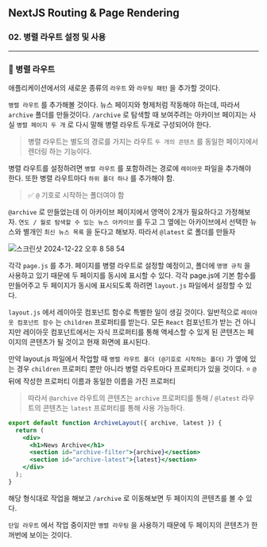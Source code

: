 ## NextJS Routing & Page Rendering

### 02. 병렬 라우트 설정 및 사용

---

### 📌 병렬 라우트

애플리케이션에서의 새로운 종류의 `라우트` 와 `라우팅 패턴` 을 추가할 것이다.

`병렬 라우트` 를 추가해볼 것이다.
뉴스 페이지와 형제처럼 작동해야 하는데, 따라서 `archive` 폴더를 만들것이다.
`/archive` 로 탐색할 때 보여주려는 아카이브 페이지는 사실 `병렬 페이지 두 개` 로 다시 말해 병렬 라우트 두개로 구성되어야 한다.

> 병렬 라우트는 별도의 경로를 가지는 라우트 `두 개의 콘텐츠` 를 동일한 페이지에서 렌더링 하는 기능이다.

병렬 라우트를 설정하려면 `병렬 라우트` 를 포함하려는 경로에 `레이아웃` 파일을 추가해야 한다.
또한 병렬 라우트마다 `하위 폴더 하나` 를 추가해야 함.

> ✅ `@` 기호로 시작하는 폴더여야 함

`@archive` 로 만들었는데 이 아카이브 페이지에서 영역이 2개가 필요하다고 가정해보자.
`연도 / 월로 탐색할 수 있는 뉴스 아카이브` 를 두고 그 옆에는 아카이브에서 선택한 뉴스와 별개인 `최신 뉴스 목록` 을 둔다고 해보자. 따라서 `@latest` 로 폴더를 만들자

![스크린샷 2024-12-22 오후 8 58 54](https://github.com/user-attachments/assets/8790cd7c-e30d-4e62-a79e-f0c3d58ccc4d)

각각 `page.js` 를 추가. 페이지를 병렬 라우트로 설정할 예정이고, 폴더에 `명명 규칙` 을 사용하고 있기 때문에 두 페이지를 동시에 표시할 수 있다.
각각 page.js에 기본 함수를 만들어주고 두 페이지가 동시에 표시되도록 하려면 `layout.js` 파일에서 설정할 수 있다.

`layout.js` 에서 레이아웃 컴포넌트 함수로 특별한 일이 생길 것이다.
일반적으로 `레이아웃 컴포넌트 함수` 는 `children` 프로퍼티를 받는다.
모든 `React` 컴포넌트가 받는 건 아니지만 레이아웃 컴포넌트에서는 자식 프로퍼티를 통해 액세스할 수 있게 된 콘텐츠는 페이지의 콘텐츠가 될 것이고 현재 화면에 표시된다.

만약 layout.js 파일에서 작업할 때 `병렬 라우트 폴더 (@기호로 시작하는 폴더)` 가 옆에 있는 경우 `children` 프로퍼티 뿐만 아니라 병렬 라우트마다 프로퍼티가 있을 것이다.
⭐️ `@` 뒤에 작성한 프로퍼티 이름과 동일한 이름을 가진 프로퍼티

> 따라서 `@archive` 라우트의 콘텐츠는 `archive` 프로퍼티를 통해 / `@latest` 라우트의 콘텐츠는 `latest` 프로퍼티를 통해 사용 가능하다.

```jsx
export default function ArchiveLayout({ archive, latest }) {
  return (
    <div>
      <h1>News Archive</h1>
      <section id="archive-filter">{archive}</section>
      <section id="archive-latest">{latest}</section>
    </div>
  );
}
```

해당 형식대로 작업을 해보고 `/archive` 로 이동해보면
두 페이지의 콘텐츠를 볼 수 있다.

`단일 라우트` 에서 작업 중이지만 `병렬 라우팅` 을 사용하기 때문에 두 페이지의 콘텐츠가 한꺼번에 보이는 것이다.
